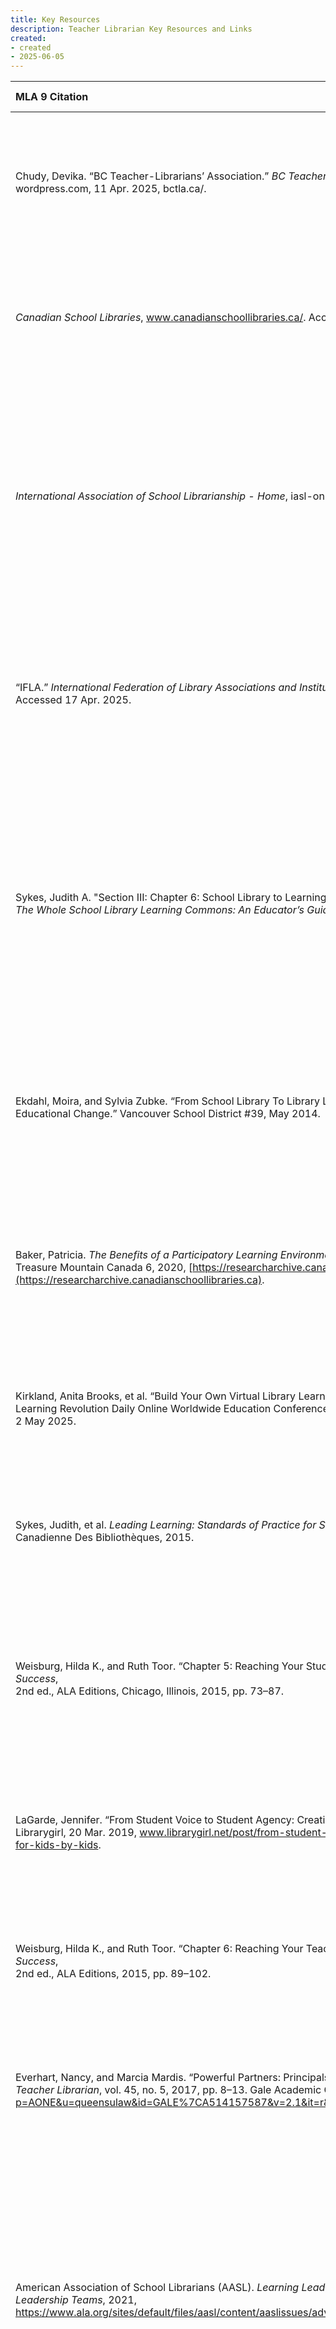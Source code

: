 ```yaml
---
title: Key Resources
description: Teacher Librarian Key Resources and Links
created: 
- created
- 2025-06-05
---
```



| MLA 9 Citation                                                                                                                                                                                                                                                                                                                                                     |                                                                                                            Link                                                                                                            | Brief Description                                                                                                                                                                                                                                                            | Goal/Mission/Value of resource/Association/Author                                                                                                                                                                                                                                                                                                                                                                                                                                                   | Pertinent Information                                                                                                                                                                                                                                                                                                                                             | Other resources                                                                                                                                                                                        |
| :----------------------------------------------------------------------------------------------------------------------------------------------------------------------------------------------------------------------------------------------------------------------------------------------------------------------------------------------------------------- | :------------------------------------------------------------------------------------------------------------------------------------------------------------------------------------------------------------------------: | :--------------------------------------------------------------------------------------------------------------------------------------------------------------------------------------------------------------------------------------------------------------------------- | :-------------------------------------------------------------------------------------------------------------------------------------------------------------------------------------------------------------------------------------------------------------------------------------------------------------------------------------------------------------------------------------------------------------------------------------------------------------------------------------------------- | :---------------------------------------------------------------------------------------------------------------------------------------------------------------------------------------------------------------------------------------------------------------------------------------------------------------------------------------------------------------- | :----------------------------------------------------------------------------------------------------------------------------------------------------------------------------------------------------- |
| Chudy, Devika. “BC Teacher-Librarians’ Association.” _BC Teacher-Librarians’ Association_, <br> wordpress.com, 11 Apr. 2025, bctla.ca/.                                                                                                                                                                                                                            |                                                                                                 [Link](https://bctla.ca/)                                                                                                  | BC teacher librarian association website. It has description of services provided and conference/prod opportunities as well as a list of <br> publications.                                                                                                                  | The BCTLA provides support and advocacy for TLs in the province.                                                                                                                                                                                                                                                                                                                                                                                                                                    | Includes the Points of Inquiry framework, advocacy tools, and TL role clarity documents for BC.                                                                                                                                                                                                                                                                   | Points of Inquiry, TL Advocacy Toolkit                                                                                                                                                                 |
| _Canadian School Libraries_, www.canadianschoollibraries.ca/. Accessed 17 Apr. 2025.                                                                                                                                                                                                                                                                               |                                                                                      [Link](https://www.canadianschoollibraries.ca/)                                                                                       | Canadian School Libraries website. Charitable org for professional research and resources for Canadian teacher librarians                                                                                                                                                    | schoolwide improvement through: diversity in commons, inclusive practice, collaboration. Promote national standards and innovative practices in Canadian school libraries.                                                                                                                                                                                                                                                                                                                          | Hosts the Leading Learning framework and other national-level research on LLCs in Canada.                                                                                                                                                                                                                                                                         | Leading Learning Framework, CSL Journal                                                                                                                                                                |
| _International Association of School Librarianship - Home_, iasl-online.org/. Accessed 17 Apr. 2025.                                                                                                                                                                                                                                                               |                                                                                              [Link](https://iasl-online.org/)                                                                                              | An international network and resource hub for school librarians. Offers publications, research, and professional development opportunities.                                                                                                                                  | Foster international collaboration and research in school librarianship.  <br>"The mission of the Association is to provide an international forum for people interested in promoting effective school library programs as viable instruments in the educational process. IASL also provides guidance and advice for the development of school library programs and the school library profession. IASL works in cooperation with other professional associations and agencies."                    | Connects TLs globally with a focus on school libraries as transformative learning environments.                                                                                                                                                                                                                                                                   | IASL publications and research archive                                                                                                                                                                 |
| “IFLA.” _International Federation of Library Associations and Institutions_, www.ifla.org/. <br> Accessed 17 Apr. 2025.                                                                                                                                                                                                                                            |                                                                                               [Link](https://www.ifla.org/)                                                                                                | International standards for school libraries focusing on equitable access, professional staffing, and integration of information literacy into curriculum.                                                                                                                   | Provide global guidelines for equitable and effective school library programs.  <br>"Our work is designed to lead to a situation where libraries, their workforce and their associations globally have the capability, contacts, confidence and resilience to realise their potential to drive inclusive, rights-based sustainable development in a fast-evolving world.                                                                                                                            | Provides international school library standards and supports information literacy globally.                                                                                                                                                                                                                                                                       | IFLA School Library Guidelines                                                                                                                                                                         |
| Sykes, Judith A. "Section III: Chapter 6: School Library to Learning Commons Literature and Research." <br> _The Whole School Library Learning Commons: An Educator’s Guide_. Libraries Unlimited, 2016.                                                                                                                                                           |                                                                                          [[Resources/SykesTWSLLCAEG_6.pdf\|Link]]                                                                                          | This is a book of which we read chapter 6 in section III regarding a comparison between the traditional library model to te library learning commons model                                                                                                                   | Mentoring for implementation and sustainability  <br>-- Selected mentoring resources with strategies  <br>-- Mentoring case studies  <br>-- Authentic accountability, standards and policies  <br>-- Selected accountability resources with strategies  <br>-- School library to learning commons literature and research  <br>-- Selected learning commons literature and research with strategies  <br>-- Engaging community  <br>-- Selected resources with strategies for community engagement. | Provides a comprehensive literature review and synthesis of research supporting the shift from traditional school libraries to the Learning Commons model. Highlights best practices, case studies, and educational theory driving this transformation.                                                                                                           | Research summaries, theoretical foundations of the LLC, evidence-based strategies for implementation                                                                                                   |
| Ekdahl, Moira, and Sylvia Zubke. “From School Library To Library Learning Commons: A Pro-Active Model For <br> Educational Change.” Vancouver School District #39, May 2014.                                                                                                                                                                                       |                                                                              [[3 from-school-library-to-library-learning-commons.pdf\|Link]]                                                                               | Pamphlet that outlines how some BC school libraries (SD39) have transitioned into LLCs, connecting local practices with broader educational shifts.                                                                                                                          | Encourage school libraries to evolve into LLCs that support modern pedagogy. To show the reader that it can be done, what to concentrate on to make the transition and some examples                                                                                                                                                                                                                                                                                                                | Discusses the transformation from traditional school libraries to Library Learning Commons in BC.                                                                                                                                                                                                                                                                 | BC curriculum alignment, inquiry-based learning                                                                                                                                                        |
| Baker, Patricia. _The Benefits of a Participatory Learning Environment in the School Learning Commons_. <br> Treasure Mountain Canada 6, 2020, [https://researcharchive.canadianschoollibraries.ca](https://researcharchive.canadianschoollibraries.ca).                                                                                                           |                                                                                              [[3 TMC6_2020_Baker.pdf\|Link]]                                                                                               | A presentation from Treasure Mountain Canada that showcases real-world examples of participatory learning in LLCs, emphasizing student ownership and collaboration.                                                                                                          | Promote participatory learning and student engagement in Canadian libraries.  <br>Argument for the creation of LLC with collaboration, critical thinking, flexibility, expectations, skills and implementations examples as headers.                                                                                                                                                                                                                                                                | Outlines the benefits of participatory learning environments in school libraries, emphasizing student agency.                                                                                                                                                                                                                                                     | Treasure Mountain Canada research                                                                                                                                                                      |
| Kirkland, Anita Brooks, et al. “Build Your Own Virtual Library Learning Commons.” _By the Brooks Anita Brooks Kirkland_, <br> Learning Revolution Daily Online Worldwide Education Conference, www.bythebrooks.ca/build-your-own-vllc/. Accessed 2 May 2025.                                                                                                       |                                                                                  [Link](https://www.bythebrooks.ca/build-your-own-vllc/)                                                                                   | Webinar about building VLLC. Includes  templates, slide decks, and digital strategies for building a Virtual Learning Commons.                                                                                                                                               | Designed to help guide TLs to designing VLLC                                                                                                                                                                                                                                                                                                                                                                                                                                                        | Provides templates and exemplars for building Virtual Learning Commons using digital tools.                                                                                                                                                                                                                                                                       | Canva, Google Sites, Bitmoji LLCs                                                                                                                                                                      |
| Sykes, Judith, et al. _Leading Learning: Standards of Practice for School Library Learning Commons in Canada_. Association Canadienne Des Bibliothèques, 2015.                                                                                                                                                                                                     |                                                                        [Link](https://llsop.canadianschoollibraries.ca/leading-learning-framework/)                                                                        | A journal article summarizing research supporting the transition to LLCs, providing evidence and models for program development.                                                                                                                                             | Provides standards, themes and growth indicators for school library learning commons.                                                                                                                                                                                                                                                                                                                                                                                                               | Foundational document outlining standards of practice for LLCs in Canada; used widely for planning and assessment.                                                                                                                                                                                                                                                | CSL Planning Tools, Framework Overview                                                                                                                                                                 |
| Weisburg, Hilda K., and Ruth Toor. “Chapter 5: Reaching Your Students.” _New on the Job: A School Librarian’s Guide to Success_, <br> 2nd ed., ALA Editions, Chicago, Illinois, 2015, pp. 73–87.                                                                                                                                                                   |                                                                       [[HildaKWeisburgR_2015_Chapter5ReachingYourS_NewOnTheJobASchoolLib.pdf\|Link]]                                                                       | A chapter focusing on building student relationships, visibility, and library engagement through consistent, respectful, and proactive presence of the TL.                                                                                                                   | Help TLs build trust and presence with students through meaningful engagement.                                                                                                                                                                                                                                                                                                                                                                                                                      | Focuses on building meaningful relationships with students and establishing presence and trust.                                                                                                                                                                                                                                                                   | Weisburg & Toor's TL Success Strategies                                                                                                                                                                |
| LaGarde, Jennifer. “From Student Voice to Student Agency: Creating Library Spaces for Kids by Kids.” _Librarygirl_, <br> Librarygirl, 20 Mar. 2019, www.librarygirl.net/post/from-student-voice-to-student-agency-creating-library-spaces-for-kids-by-kids.                                                                                                        |                                                                 [Link](https://www.easybib.com/project/style/mla?id=57d7db2c-8afe-4c5c-a5ae-1419f4cdc648)                                                                  | Tools and frameworks that differentiate student voice (input) from student agency (ownership and action), offering strategies for meaningful engagement.                                                                                                                     | Empower students through voice and agency in their own learning process.                                                                                                                                                                                                                                                                                                                                                                                                                            | Distinguishes between student voice and student agency, encouraging TLs to design participatory opportunities.                                                                                                                                                                                                                                                    | TheLibraryVoice.com, LaGarde's blog                                                                                                                                                                    |
| Weisburg, Hilda K., and Ruth Toor. “Chapter 6: Reaching Your Teachers.” _New on the Job: A School Librarian’s Guide to Success_, <br> 2nd ed., ALA Editions, 2015, pp. 89–102.                                                                                                                                                                                     |                                                                       [[HildaKWeisburgR_2015_Chapter6ReachingYourT_NewOnTheJobASchoolLib.pdf\|Link]]                                                                       | This chapter emphasizes collaboration, co-teaching, and alignment of the library with curriculum and teacher goals.                                                                                                                                                          | Encourage collaborative teaching to improve learning outcomes and resource use.                                                                                                                                                                                                                                                                                                                                                                                                                     | Highlights collaboration and co-teaching with classroom teachers to support student learning.                                                                                                                                                                                                                                                                     | Practical strategies from Weisburg & Toor                                                                                                                                                              |
| Everhart, Nancy, and Marcia Mardis. “Powerful Partners: Principals and Librarians Working for Student Success.” <br> _Teacher Librarian_, vol. 45, no. 5, 2017, pp. 8–13. Gale Academic OneFile, https://go-gale-com.proxy.queensu.ca/ps/i.do?p=AONE&u=queensulaw&id=GALE%7CA514157587&v=2.1&it=r&aty=ip.                                                          | [Link](https://go-gale-com.proxy.queensu.ca/ps/i.do?p=AONE&u=queensulaw&id=GALE%7CA514157587&v=2.1&it=r&aty=ip](https://go-gale-com.proxy.queensu.ca/ps/i.do?p=AONE&u=queensulaw&id=GALE%7CA514157587&v=2.1&it=r&aty=ip).) | Research on how principals and teacher-librarians can collaborate effectively to enhance student achievement and library program sustainability.                                                                                                                             | Promote TL–principal collaboration as a driver of school success.                                                                                                                                                                                                                                                                                                                                                                                                                                   | Explores how principals and TLs can be powerful instructional partners in student achievement.                                                                                                                                                                                                                                                                    | AASL School Leadership Connections                                                                                                                                                                     |
| American Association of School Librarians (AASL). _Learning Leaders: The Role of the School Librarian in Effective School Leadership Teams_, 2021, <br> https://www.ala.org/sites/default/files/aasl/content/aaslissues/advocacy/AASL_LearningLeaders_Admin_V2_FINAL_R2.pdf.                                                                                       |                                                                                    [[AASL_LearningLeaders_Admin_V2_FINAL_R2.pdf\|Link]]                                                                                    | A report outlining the leadership role of school librarians within instructional teams and their impact on student learning environments. Guides and toolkits supporting inclusive practices, equitable access to resources, and culturally responsive library programming.  | Position TLs as leaders in school transformation and learning culture.                                                                                                                                                                                                                                                                                                                                                                                                                              | Describes the evolving role of school librarians as learning leaders and advocates in school communities.                                                                                                                                                                                                                                                         | AASL Learning Leaders Toolkit                                                                                                                                                                          |
| Loertscher, David V., and Anita Brooks Kirkland. “Strong Leadership Builds Libraries: The Vital Role of Administrators in the School Library Learning Commons.” _Canadian School Libraries Journal_, 2020, https://journal.canadianschoollibraries.ca/strong-leadership-builds-libraries-the-vital-role-of-administrators-in-the-school-library-learning-commons/. |                               [Link](https://journal.canadianschoollibraries.ca/strong-leadership-builds-libraries-the-vital-role-of-administrators-in-the-school-library-learning-commons/)                               | Theoretical and practical description of the Library Learning Commons model, with emphasis on flexible space, inquiry, and digital engagement.                                                                                                                               | Define the learning commons model and promote equitable access to learning.                                                                                                                                                                                                                                                                                                                                                                                                                         | Outlines the pedagogical and design features of the LLC model as defined by Loertscher and Kirkland.                                                                                                                                                                                                                                                              | Learning Commons Implementation Tools                                                                                                                                                                  |
| Beaudry, Richard. “BC Teacher-Librarians: Looking Back and Moving Forward.” _Canadian School Libraries Journal_, wordpress.com, <br> 10 May 2017, journal.canadianschoollibraries.ca/bc-teacher-librarians/.                                                                                                                                                       |                                                                         [Link](https://journal.canadianschoollibraries.ca/bc-teacher-librarians/)                                                                          | Timeline of the evolution of teacher-librarian roles in BC and the impact of educational policy, advocacy, and staffing models.                                                                                                                                              | Highlight the historical context and policy impact on BC TLs.                                                                                                                                                                                                                                                                                                                                                                                                                                       | Provides a historical overview of BC teacher-librarians and the impact of policy on their roles.                                                                                                                                                                                                                                                                  | BC Teacher-Librarians Association archives                                                                                                                                                             |
| Weisburg, Hilda K., and Ruth Toor. “Chapter 8: Advocacy and You.” _New on the Job : A School Librarian’s Guide to Success_, <br> 2nd ed., ALA Editions, Chicago, Illinois, 2015, pp. 125–143.                                                                                                                                                                      |                                                                       [[HildaKWeisburgR_2015_Chapter8AdvocacyAndYo_NewOnTheJobASchoolLib.pdf\|Link]]                                                                       | Offers strategies for everyday advocacy, relationship-building, and communication to increase visibility and secure support for TL programs.                                                                                                                                 | Help TLs effectively advocate for their roles and library programs.                                                                                                                                                                                                                                                                                                                                                                                                                                 | Chapter focusing on advocacy strategies TLs can use to communicate their value and build support.                                                                                                                                                                                                                                                                 | Templates for newsletters, data storytelling tips                                                                                                                                                      |
| McClintock Miller, Shannon. "Transparent Advocacy & Good Intentions (with Kelsye Baudoin)." *Leading From the Library*, <br>  Season 9, Future Ready Podcast, 3 May 2022, https://leading-through-the-library.simplecast.com/episodes/transparent-advocacy-good-intentions-with-kelsye-baudoin-ngE1R12C?. Accessed 12 May 2025.                                    |                                      [Link](https://leading-through-the-library.simplecast.com/episodes/transparent-advocacy-good-intentions-with-kelsye-baudoin-ngE1R12C?share=true)                                      | A podcast episode focused on intentional, student-centered advocacy and effective communication for TLs navigating misconceptions.                                                                                                                                           | Guide TLs in using transparent and intentional storytelling for advocacy.                                                                                                                                                                                                                                                                                                                                                                                                                           | Podcast episode on transparent and intentional advocacy for TLs, including storytelling and framing techniques.                                                                                                                                                                                                                                                   | AASL podcast series, Canva infographic examples                                                                                                                                                        |
| Carroll, Kathy. "Our Ongoing Commitment to Equity, Diversity, and Inclusion." Knowledge Quest, vol. 49, no. 4, <br> Mar.-Apr. 2021, pp. 6+. Gale Academic OneFile, link.gale.com/apps/doc/A656302982/AONE?u=queensulaw&sid=bookmark-AONE&xid=2b54a157. Accessed 29 May 2025.                                                                                       |                                                                                        [[Our_Ongoing_Commitment_to_Equi.PDF\|Link]]                                                                                        | Guides and toolkits supporting inclusive practices, equitable access to resources, and culturally responsive library programming.                                                                                                                                            | Promote equity, access, and inclusion within school library environments.                                                                                                                                                                                                                                                                                                                                                                                                                           | Outlines the importance of equity in school libraries and strategies to address systemic barriers.                                                                                                                                                                                                                                                                | AASL equity framework, inclusive practices                                                                                                                                                             |
| Association of College and Research Libraries. _Roles and Strengths of Teaching Librarians_. American Library Association, <br> 2017, https://www.ala.org/acrl/standards/teachinglibrarians.                                                                                                                                                                       |                                                                               [Link](https://www.ala.org/acrl/standards/teachinglibrarians)                                                                                | Defines seven key roles that teaching librarians may take on in higher education.                                                                                                                                                                                            | To recognize and empower teaching librarians as instructional leaders and collaborators in student learning.                                                                                                                                                                                                                                                                                                                                                                                        | Supports reflective practice, curriculum integration, and instructional leadership through a strengths-based lens.                                                                                                                                                                                                                                                | Framework for Information Literacy for Higher Education, ACRL Proficiencies, ACRL Standards Toolkit.                                                                                                   |
| American Association of School Librarians. _School Librarian Competencies Based on the PSEL Standards_. American Library Association, Jan. 2017, https://www.ala.org/aasl/sites/ala.org.aasl/files/content/standards/PSEL_Competencies_AASL_2018.pdf.                                                                                                              |                                                                               [[COMPLETE_SchoolLibrarian-PSELCompetenciesJan2017.pdf\|Link]]                                                                               | This document outlines how school librarians can align their leadership practices with the **Professional Standards for Educational Leaders (PSEL)**. It breaks down competencies across ten domains, ranging from instructional leadership to ethics and school operations. | The AASL advocates for school librarians as instructional leaders and change agents in school communities. These competencies position TLs not just as supporters, but as **strategic leaders**.                                                                                                                                                                                                                                                                                                    | - Encourages librarians to play an active role in **school governance and staffing decisions**.<br>    <br>- Frames advocacy not just as promotion, but as **strategic leadership aligned with school goals**.<br>    <br>- Provides a clear framework to **self-assess and grow leadership capacity**                                                            | - _National School Library Standards for Learners, School Librarians, and School Libraries_<br>    <br>- _Learning Leaders Toolkit_<br>    <br>- Advocacy brochures and webinars on leadership in LLCs |
| McKenzie, Jennifer. “Innovate, Collaborate, and Explore.” _Future Ready Librarians Podcast_, season 3, episode 5, <br> hosted by Shannon McClintock Miller, Future Ready Schools, 2023. Transcript provided by user.                                                                                                                                               |                                                            [Link](https://leading-through-the-library.simplecast.com/episodes/innovate-collaborate-and-explore)                                                            | In this episode, Jennifer McKenzie, a Canadian teacher-librarian, shares practical strategies for transforming a school library into a hub of collaboration, inquiry, and student-led learning.                                                                              | Future Ready Schools and its librarian branch aim to **empower librarians as instructional leaders** who embrace digital learning, data, equity, and collaboration. Jennifer promotes visibility, cross-curricular integration, and innovation through real-world projects.                                                                                                                                                                                                                         | - Jennifer McKenzie urges TLs to **document and share their impact** through stories, media, and data.<br>    <br>- She emphasizes the need for TLs to **redefine their roles visibly**, ensuring that staff and students understand what they do.<br>    <br>- She recommends rethinking the LLC space as a **launchpad for innovation**, not just a quiet zone. | - Future Ready Librarians Framework<br>    <br>- Leadership self-assessment tools<br>    <br>- Webinars and network events for professional growth                                                     |

